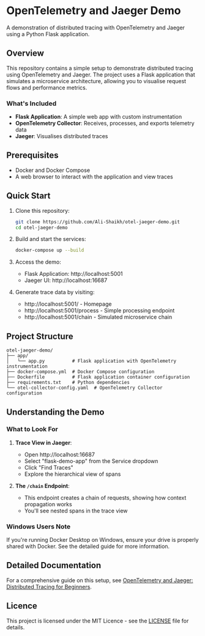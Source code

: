 # OpenTelemetry and Jaeger Demo

A demonstration of distributed tracing with OpenTelemetry and Jaeger using a Python Flask application.

## Overview

This repository contains a simple setup to demonstrate distributed tracing using OpenTelemetry and Jaeger. The project uses a Flask application that simulates a microservice architecture, allowing you to visualise request flows and performance metrics.

### What's Included

- **Flask Application**: A simple web app with custom instrumentation
- **OpenTelemetry Collector**: Receives, processes, and exports telemetry data
- **Jaeger**: Visualises distributed traces

## Prerequisites

- Docker and Docker Compose
- A web browser to interact with the application and view traces

## Quick Start

1. Clone this repository:
   ```bash
   git clone https://github.com/Ali-Shaikh/otel-jaeger-demo.git
   cd otel-jaeger-demo
   ```

2. Build and start the services:
   ```bash
   docker-compose up --build
   ```

3. Access the demo:
   - Flask Application: http://localhost:5001
   - Jaeger UI: http://localhost:16687

4. Generate trace data by visiting:
   - http://localhost:5001/ - Homepage
   - http://localhost:5001/process - Simple processing endpoint
   - http://localhost:5001/chain - Simulated microservice chain

## Project Structure

```
otel-jaeger-demo/
├── app/
│   └── app.py          # Flask application with OpenTelemetry instrumentation
├── docker-compose.yml  # Docker Compose configuration
├── Dockerfile          # Flask application container configuration
├── requirements.txt    # Python dependencies
└── otel-collector-config.yaml  # OpenTelemetry Collector configuration
```

## Understanding the Demo

### What to Look For

1. **Trace View in Jaeger**:
   - Open http://localhost:16687
   - Select "flask-demo-app" from the Service dropdown
   - Click "Find Traces"
   - Explore the hierarchical view of spans

2. **The `/chain` Endpoint**:
   - This endpoint creates a chain of requests, showing how context propagation works
   - You'll see nested spans in the trace view

### Windows Users Note

If you're running Docker Desktop on Windows, ensure your drive is properly shared with Docker. See the detailed guide for more information.

## Detailed Documentation

For a comprehensive guide on this setup, see [OpenTelemetry and Jaeger: Distributed Tracing for Beginners](opentelemetry-jaeger-guide.md).

## Licence

This project is licensed under the MIT Licence - see the [LICENSE](LICENSE) file for details. 